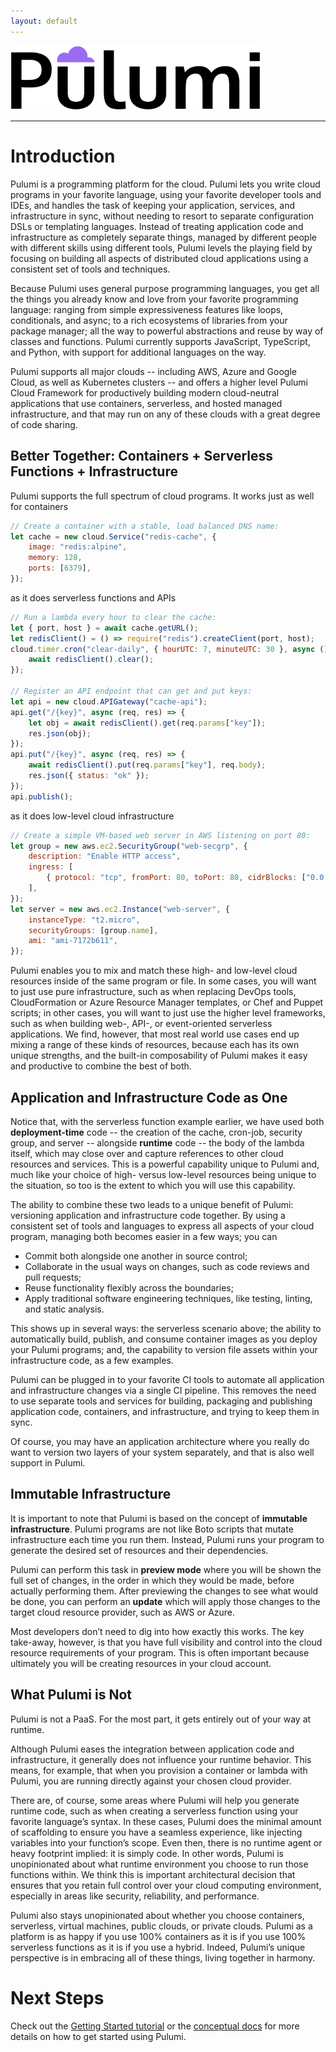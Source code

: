 ```yaml
---
layout: default
---
```


<img src="images/logo/logo_black_nobg_600.png" alt="Pulumi" style="margin: auto" width="400">
<hr/>

# Introduction

Pulumi is a programming platform for the cloud.  Pulumi lets you write cloud programs in your favorite language, using your favorite developer tools and IDEs, and handles the task of keeping your application, services, and infrastructure in sync, without needing to resort to separate configuration DSLs or templating languages.  Instead of treating application code and infrastructure as completely separate things, managed by different people with different skills using different tools, Pulumi levels the playing field by focusing on building all aspects of distributed cloud applications using a consistent set of tools and techniques.

Because Pulumi uses general purpose programming languages, you get all the things you already know and love from your favorite programming language: ranging from simple expressiveness features like loops, conditionals, and async; to a rich ecosystems of libraries from your package manager; all the way to powerful abstractions and reuse by way of classes and functions.  Pulumi currently supports JavaScript, TypeScript, and Python, with support for additional languages on the way.

Pulumi supports all major clouds -- including AWS, Azure and Google Cloud, as well as Kubernetes clusters -- and offers a higher level Pulumi Cloud Framework for productively building modern cloud-neutral applications that use containers, serverless, and hosted managed infrastructure, and that may run on any of these clouds with a great degree of code sharing.

## Better Together: Containers + Serverless Functions + Infrastructure
Pulumi supports the full spectrum of cloud programs.  It works just as well for containers

```javascript
// Create a container with a stable, load balanced DNS name:
let cache = new cloud.Service("redis-cache", {
    image: "redis:alpine",
    memory: 128,
    ports: [6379],
});
```

as it does serverless functions and APIs

```javascript
// Run a lambda every hour to clear the cache:
let { port, host } = await cache.getURL();
let redisClient() = () => require("redis").createClient(port, host);
cloud.timer.cron("clear-daily", { hourUTC: 7, minuteUTC: 30 }, async () => {
    await redisClient().clear();
});

// Register an API endpoint that can get and put keys:
let api = new cloud.APIGateway("cache-api");
api.get("/{key}", async (req, res) => {
    let obj = await redisClient().get(req.params["key"]);
    res.json(obj);
});
api.put("/{key}", async (req, res) => {
    await redisClient().put(req.params["key"], req.body);
    res.json({ status: "ok" });
});
api.publish();
```

as it does low-level cloud infrastructure

```javascript
// Create a simple VM-based web server in AWS listening on port 80:
let group = new aws.ec2.SecurityGroup("web-secgrp", {
    description: "Enable HTTP access",
    ingress: [
        { protocol: "tcp", fromPort: 80, toPort: 80, cidrBlocks: ["0.0.0.0/0"] },
    ],
});
let server = new aws.ec2.Instance("web-server", {
    instanceType: "t2.micro",
    securityGroups: [group.name],
    ami: "ami-7172b611",
});
```

Pulumi enables you to mix and match these high- and low-level cloud resources inside of the same program or file.  In some cases, you will want to just use pure infrastructure, such as when replacing DevOps tools, CloudFormation or Azure Resource Manager templates, or Chef and Puppet scripts; in other cases, you will want to just use the higher level frameworks, such as when building web-, API-, or event-oriented serverless applications.  We find, however, that most real world use cases end up mixing a range of these kinds of resources, because each has its own unique strengths, and the built-in composability of Pulumi makes it easy and productive to combine the best of both.

## Application and Infrastructure Code as One

Notice that, with the serverless function example earlier, we have used both **deployment-time** code -- the creation of the cache, cron-job, security group, and server -- alongside **runtime** code -- the body of the lambda itself, which may close over and capture references to other cloud resources and services.  This is a powerful capability unique to Pulumi and, much like your choice of high- versus low-level resources being unique to the situation, so too is the extent to which you will use this capability.

The ability to combine these two leads to a unique benefit of Pulumi: versioning application and infrastructure code together.  By using a consistent set of tools and languages to express all aspects of your cloud program, managing both becomes easier in a few ways; you can

* Commit both alongside one another in source control;
* Collaborate in the usual ways on changes, such as code reviews and pull requests;
* Reuse functionality flexibly across the boundaries;
* Apply traditional software engineering techniques, like testing, linting, and static analysis.

This shows up in several ways: the serverless scenario above; the ability to automatically build, publish, and consume container images as you deploy your Pulumi programs; and, the capability to version file assets within your infrastructure code, as a few examples.

Pulumi can be plugged in to your favorite CI tools to automate all application and infrastructure changes via a single CI pipeline.  This removes the need to use separate tools and services for building, packaging and publishing application code, containers, and infrastructure, and trying to keep them in sync.

Of course, you may have an application architecture where you really do want to version two layers of your system separately, and that is also well support in Pulumi.

## Immutable Infrastructure

It is important to note that Pulumi is based on the concept of **immutable infrastructure**.  Pulumi programs are not like Boto scripts that mutate infrastructure each time you run them. Instead, Pulumi runs your program to generate the desired set of resources and their dependencies.

Pulumi can perform this task in **preview mode** where you will be shown the full set of changes, in the order in which they would be made, before actually performing them.  After previewing the changes to see what would be done, you can perform an **update** which will apply those changes to the target cloud resource provider, such as AWS or Azure.

Most developers don’t need to dig into how exactly this works.  The key take-away, however, is that you have full visibility and control into the cloud resource requirements of your program.  This is often important because ultimately you will be creating resources in your cloud account.

## What Pulumi is Not

Pulumi is not a PaaS.  For the most part, it gets entirely out of your way at runtime.

Although Pulumi eases the integration between application code and infrastructure, it generally does not influence your runtime behavior.  This means, for example, that when you provision a container or lambda with Pulumi, you are running directly against your chosen cloud provider.

There are, of course, some areas where Pulumi will help you generate runtime code, such as when creating a serverless function using your favorite language’s syntax.  In these cases, Pulumi does the minimal amount of scaffolding to ensure you have a seamless experience, like injecting variables into your function’s scope.  Even then, there is no runtime agent or heavy footprint implied: it is simply code.  In other words, Pulumi is unopinionated about what runtime environment you choose to run those functions within.  We think this is important architectural decision that ensures that you retain full control over your cloud computing environment, especially in areas like security, reliability, and performance.

Pulumi also stays unopinionated about whether you choose containers, serverless, virtual machines, public clouds, or private clouds.  Pulumi as a platform is as happy if you use 100% containers as it is if you use 100% serverless functions as it is if you use a hybrid.  Indeed, Pulumi’s unique perspective is in embracing all of these things, living together in harmony.

# Next Steps

Check out the [Getting Started tutorial](./quickstart) or the [conceptual docs](./concepts) for more details on how to get started using Pulumi.
